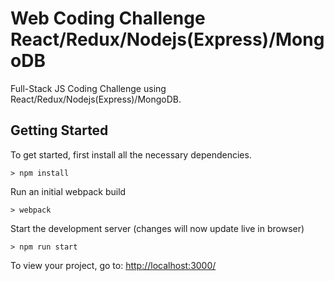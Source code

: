
# Web Coding Challenge React/Redux/Nodejs(Express)/MongoDB 

Full-Stack JS Coding Challenge using React/Redux/Nodejs(Express)/MongoDB.

## Getting Started

To get started, first install all the necessary dependencies.
```
> npm install
```

Run an initial webpack build
```
> webpack
```

Start the development server (changes will now update live in browser)
```
> npm run start
```

To view your project, go to: [http://localhost:3000/](http://localhost:3000/)

